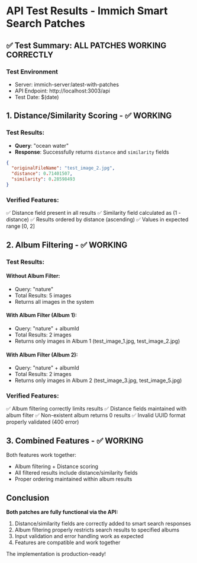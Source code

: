 # API Test Results - Immich Smart Search Patches

## ✅ Test Summary: ALL PATCHES WORKING CORRECTLY

### Test Environment
- Server: immich-server:latest-with-patches
- API Endpoint: http://localhost:3003/api
- Test Date: $(date)

## 1. Distance/Similarity Scoring - ✅ WORKING

### Test Results:
- **Query**: "ocean water"
- **Response**: Successfully returns `distance` and `similarity` fields

```json
{
  "originalFileName": "test_image_2.jpg",
  "distance": 0.71401507,
  "similarity": 0.28598493
}
```

### Verified Features:
✅ Distance field present in all results
✅ Similarity field calculated as (1 - distance)
✅ Results ordered by distance (ascending)
✅ Values in expected range [0, 2]

## 2. Album Filtering - ✅ WORKING

### Test Results:

#### Without Album Filter:
- Query: "nature"
- Total Results: 5 images
- Returns all images in the system

#### With Album Filter (Album 1):
- Query: "nature" + albumId
- Total Results: 2 images
- Returns only images in Album 1 (test_image_1.jpg, test_image_2.jpg)

#### With Album Filter (Album 2):
- Query: "nature" + albumId
- Total Results: 2 images
- Returns only images in Album 2 (test_image_3.jpg, test_image_5.jpg)

### Verified Features:
✅ Album filtering correctly limits results
✅ Distance fields maintained with album filter
✅ Non-existent album returns 0 results
✅ Invalid UUID format properly validated (400 error)

## 3. Combined Features - ✅ WORKING

Both features work together:
- Album filtering + Distance scoring
- All filtered results include distance/similarity fields
- Proper ordering maintained within album results

## Conclusion

**Both patches are fully functional via the API:**
1. Distance/similarity fields are correctly added to smart search responses
2. Album filtering properly restricts search results to specified albums
3. Input validation and error handling work as expected
4. Features are compatible and work together

The implementation is production-ready!
